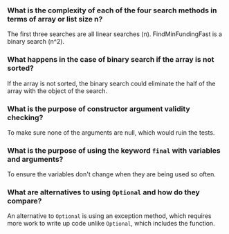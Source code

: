 ### What is the complexity of each of the four search methods in terms of array or list size n?

The first three searches are all linear searches (n).  FindMinFundingFast is a binary search (n^2).


### What happens in the case of binary search if the array is not sorted?

If the array is not sorted, the binary search could eliminate the half of the array with the object of the search.


### What is the purpose of constructor argument validity checking?

To make sure none of the arguments are null, which would ruin the tests.


### What is the purpose of using the keyword `final` with variables and arguments?

To ensure the variables don't change when they are being used so often.


### What are alternatives to using `Optional` and how do they compare?

An alternative to `Optional` is using an exception method, which requires more work to write up code unlike `Optional`, which includes the function.